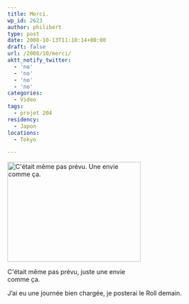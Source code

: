 ```yaml
---
title: Merci.
wp_id: 2623
author: philibert
type: post
date: 2008-10-13T11:10:14+00:00
draft: false
url: /2008/10/merci/
aktt_notify_twitter:
  - 'no'
  - 'no'
  - 'no'
  - 'no'
categories:
  - Video
tags:
  - projet 204
residency:
  - Japon
locations:
  - Tokyo

---
```

<div id="attachment_333" class="wp-caption " style="max-width: 300px">
  <a href="http://benmerde.com/wp-content{{< aws >}}/uploads/img_3137.jpg"><img class="size-medium wp-image-333" title="img_3137" src="http://benmerde.com/wp-content{{< aws >}}/uploads/img_3137.jpg" alt="C'était même pas prévu. Une envie comme ça." width="300" height="225" /></a>
  
  <p class="wp-caption-text">
    C'était même pas prévu, juste une envie comme ça.
  </p>
</div>



J&rsquo;ai eu une journée bien chargée, je posterai le Roll demain.